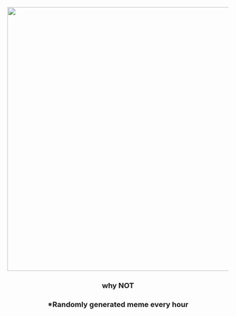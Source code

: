 <p align="center">
        <img src="https://i.redd.it/gibrpat50ve91.jpg" width="600" height="600">
        </p>
        <h3 align="center">why NOT</h3>
        <h3 align="center">*Randomly generated meme every hour</h3>
    